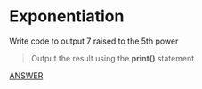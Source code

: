 # Exponentiation

Write code to output 7 raised to the 5th power

> Output the result using the **print()** statement

[ANSWER](/Answers/00003-%20Exponentiation.py)

